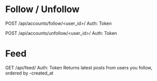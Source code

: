 # Follow / Unfollow

POST /api/accounts/follow/<user_id>/
Auth: Token <token>

POST /api/accounts/unfollow/<user_id>/
Auth: Token <token>

# Feed

GET /api/feed/
Auth: Token <token>
Returns latest posts from users you follow, ordered by -created_at
